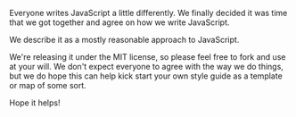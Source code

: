 Everyone writes JavaScript a little differently. We finally decided it was time that we got together and agree on how we write JavaScript.

We describe it as a mostly reasonable approach to JavaScript.

We're releasing it under the MIT license, so please feel free to fork and use at your will. We don't expect everyone to agree with the way we do things, but we do hope this can help kick start your own style guide as a template or map of some sort.

Hope it helps!